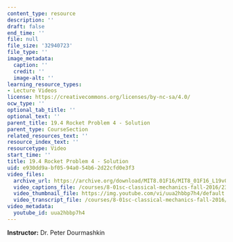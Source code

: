```yaml
---
content_type: resource
description: ''
draft: false
end_time: ''
file: null
file_size: '32940723'
file_type: ''
image_metadata:
  caption: ''
  credit: ''
  image-alt: ''
learning_resource_types:
- Lecture Videos
license: https://creativecommons.org/licenses/by-nc-sa/4.0/
ocw_type: ''
optional_tab_title: ''
optional_text: ''
parent_title: 19.4 Rocket Problem 4 - Solution
parent_type: CourseSection
related_resources_text: ''
resource_index_text: ''
resourcetype: Video
start_time: ''
title: 19.4 Rocket Problem 4 - Solution
uid: e930dd9a-bf05-94a0-54b6-2d22cfd0e3f3
video_files:
  archive_url: https://archive.org/download/MIT8.01F16/MIT8_01F16_L19v04_360p.mp4
  video_captions_file: /courses/8-01sc-classical-mechanics-fall-2016/232f32d79e0a59aabd5bddea370961f0_uua2hbbp7h4.vtt
  video_thumbnail_file: https://img.youtube.com/vi/uua2hbbp7h4/default.jpg
  video_transcript_file: /courses/8-01sc-classical-mechanics-fall-2016/8d8645b54b5d126ac4a7d9f1d1d1fe5b_uua2hbbp7h4.pdf
video_metadata:
  youtube_id: uua2hbbp7h4
---
```

**Instructor:** Dr. Peter Dourmashkin